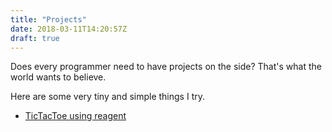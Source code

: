 ```yaml
---
title: "Projects"
date: 2018-03-11T14:20:57Z
draft: true
---
```


Does every programmer need to have projects on the side? That's what the world wants to believe.

Here are some very tiny and simple things I try.

* [TicTacToe using reagent](http://debamitro.github.io/tictactoe-reagent-demo/)
